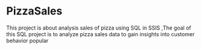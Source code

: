 # PizzaSales
This project is about analysis sales of pizza using SQL in  SSIS ,The  goal of this SQL project is to analyze pizza sales data to gain insights into customer behavior popular 
